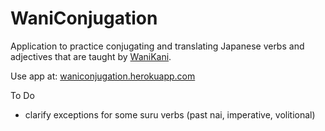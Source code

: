 # WaniConjugation

Application to practice conjugating and translating Japanese verbs and adjectives that are taught by [WaniKani](https://www.wanikani.com/).

Use app at: [waniconjugation.herokuapp.com](http://waniconjugation.herokuapp.com/)

To Do
- clarify exceptions for some suru verbs (past nai, imperative, volitional)